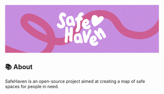 <img src="/profile/banner.webp" alt="SafeHaven Banner"/>

## 📚 About

SafeHaven is an open-source project aimed at creating a map of safe spaces for people in need. 
